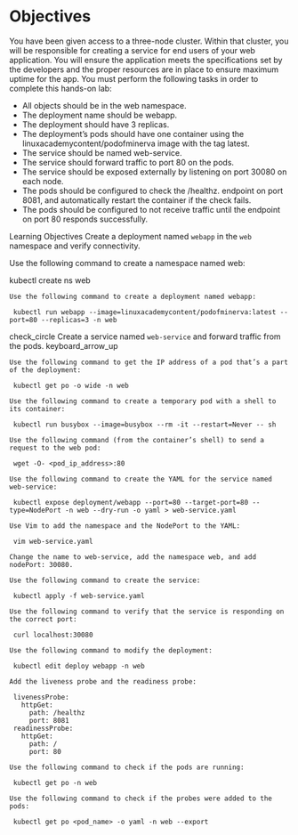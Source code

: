 # Objectives
You have been given access to a three-node cluster. Within that cluster, you will be responsible for creating a service for end users of your web application. You will ensure the application meets the specifications set by the developers and the proper resources are in place to ensure maximum uptime for the app. You must perform the following tasks in order to complete this hands-on lab:

* All objects should be in the web namespace.
* The deployment name should be webapp.
* The deployment should have 3 replicas.
* The deployment’s pods should have one container using the linuxacademycontent/podofminerva image with the tag latest.
* The service should be named web-service.
* The service should forward traffic to port 80 on the pods.
* The service should be exposed externally by listening on port 30080 on each node.
* The pods should be configured to check the /healthz. endpoint on port 8081, and automatically restart the container if the check fails.
* The pods should be configured to not receive traffic until the endpoint on port 80 responds successfully.

Learning Objectives
Create a deployment named `webapp` in the `web` namespace and verify connectivity.

Use the following command to create a namespace named web:

kubectl create ns web

    Use the following command to create a deployment named webapp:

     kubectl run webapp --image=linuxacademycontent/podofminerva:latest --port=80 --replicas=3 -n web

check_circle
Create a service named `web-service` and forward traffic from the pods.
keyboard_arrow_up

    Use the following command to get the IP address of a pod that’s a part of the deployment:

     kubectl get po -o wide -n web

    Use the following command to create a temporary pod with a shell to its container:

     kubectl run busybox --image=busybox --rm -it --restart=Never -- sh

    Use the following command (from the container’s shell) to send a request to the web pod:

     wget -O- <pod_ip_address>:80

    Use the following command to create the YAML for the service named web-service:

     kubectl expose deployment/webapp --port=80 --target-port=80 --type=NodePort -n web --dry-run -o yaml > web-service.yaml

    Use Vim to add the namespace and the NodePort to the YAML:

     vim web-service.yaml

    Change the name to web-service, add the namespace web, and add nodePort: 30080.

    Use the following command to create the service:

     kubectl apply -f web-service.yaml

    Use the following command to verify that the service is responding on the correct port:

     curl localhost:30080

    Use the following command to modify the deployment:

     kubectl edit deploy webapp -n web

    Add the liveness probe and the readiness probe:

     livenessProbe:
       httpGet:
         path: /healthz
         port: 8081
     readinessProbe:
       httpGet:
         path: /
         port: 80

    Use the following command to check if the pods are running:

     kubectl get po -n web

    Use the following command to check if the probes were added to the pods:

     kubectl get po <pod_name> -o yaml -n web --export
